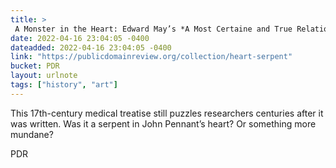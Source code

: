 ```yaml
---
title: > 
 A Monster in the Heart: Edward May’s *A Most Certaine and True Relation* (1639)
date: 2022-04-16 23:04:05 -0400
dateadded: 2022-04-16 23:04:05 -0400
link: "https://publicdomainreview.org/collection/heart-serpent"
bucket: PDR
layout: urlnote
tags: ["history", "art"]
--- 
```

This 17th-century medical treatise still puzzles researchers centuries after it was written. Was it a serpent in John Pennant’s heart? Or something more mundane? 
 <!-- end excerpt --> 
<div class='bucket'><a class='internal-link' src='_notes/buckets/PDR'>PDR</a></div> 
